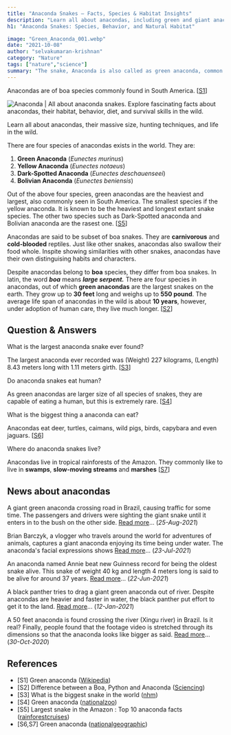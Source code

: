 ```yaml
---
title: "Anaconda Snakes – Facts, Species & Habitat Insights"
description: "Learn all about anacondas, including green and giant anacondas, their species, habitats, behavior, and interesting facts about these giant snakes."
h1: "Anaconda Snakes: Species, Behavior, and Natural Habitat"

image: "Green_Anaconda_001.webp"
date: "2021-10-08"
author: "selvakumaran-krishnan"
category: "Nature"
tags: ["nature","science"]
summary: "The snake, Anaconda is also called as green anaconda, common anaconda, giant anaconda, common water boa or sucuri. The generic name of anaconda is Eunectes murinus."
---
```


Anacondas are of boa species commonly found in South America. \[[S1](#s1)\]

![Anaconda | All about anaconda snakes. Explore fascinating facts about anacondas, their habitat, behavior, diet, and survival skills in the wild.](/assets/images/blog/Green_Anaconda_001.webp "Anaconda: Everything You Need to Know About This Giant Snake")

Learn all about anacondas, their massive size, hunting techniques, and life in the wild.

There are four species of anacondas exists in the world. They are:

1.  **Green Anaconda** (_Eunectes murinus_)
2.  **Yellow Anaconda** (_Eunectes notaeus_)
3.  **Dark-Spotted Anaconda** (_Eunectes deschauenseei_)
4.  **Bolivian Anaconda** (_Eunectes beniensis_)

Out of the above four species, green anacondas are the heaviest and largest, also commonly seen in South America. The smallest species if the yellow anaconda. It is known to be the heaviest and longest extant snake species. The other two species such as Dark-Spotted anaconda and Bolivian anaconda are the rasest one. \[[S5](#s5)\]

Anacondas are said to be subset of boa snakes. They are **carnivorous** and **cold-blooded** reptiles. Just like other snakes, anacondas also swallow their food whole. Inspite showing similarities with other snakes, anacondas have their own distinguising habits and characters.

Despite anacondas belong to **boa** species, they differ from boa snakes. In latin, the word **_boa_** means **_large serpent._** There are four species in anacondas, out of which **green anacondas** are the largest snakes on the earth. They grow up to **30 feet** long and weighs up to **550 pound**. The average life span of anacondas in the wild is about **10 years**, however, under adoption of human care, they live much longer. \[[S2](#s2)\]

Question & Answers
------------------

What is the largest anaconda snake ever found?

The largest anaconda ever recorded was (Weight) 227 kilograms, (Length) 8.43 meters long with 1.11 meters girth. \[[S3](#s3)\]

Do anaconda snakes eat human?

As green anacondas are larger size of all species of snakes, they are capable of eating a human, but this is extremely rare. \[[S4](#s4)\]

What is the biggest thing a anaconda can eat?

Anacondas eat deer, turtles, caimans, wild pigs, birds, capybara and even jaguars. \[[S6](#s6)\]

Where do anaconda snakes live?

Anacondas live in tropical rainforests of the Amazon. They commonly like to live in **swamps**, **slow-moving streams** and **marshes** \[[S7](#s6)\]

News about anacondas
--------------------

A giant green anaconda crossing road in Brazil, causing traffic for some time. The passengers and drivers were sighting the giant snake until it enters in to the bush on the other side. [Read more](https://www.news18.com/news/buzz/giant-anaconda-crosses-brazil-road-traffic-comes-to-a-halt-viral-video-4126115)... (_25-Aug-2021_)

Brian Barczyk, a vlogger who travels around the world for adventures of animals, captures a giant anaconda enjoying its time being under water. The anaconda's facial expressions shows [Read more](https://www.indiatoday.in/trending-news/story/anaconda-enjoys-being-underwater-in-viral-video-with-over-1-million-views-watch-1831632-2021-07-23)... (_23-Jul-2021_)

An anaconda named Annie beat new Guinness record for being the oldest snake alive. This snake of weight 40 kg and length 4 meters long is said to be alive for around 37 years. [Read more](https://www.news24.com/news24/southafrica/news/snakes-alive-annie-the-anaconda-holds-new-guinness-record-for-being-oldest-snake-alive-in-captivity-20210622)... (_22-Jun-2021_)

A black panther tries to drag a giant green anaconda out of river. Despite anacondas are heavier and faster in water, the black panther put effort to get it to the land. [Read more](https://www.ndtv.com/offbeat/terrifying-video-shows-black-panther-trying-to-drag-anaconda-out-of-water-2351158)... (_12-Jan-2021_)

A 50 feet anaconda is found crossing the river (Xingu river) in Brazil. Is it real? Finally, people found that the footage video is stretched through its dimensions so that the anaconda looks like bigger as said. [Read more](https://www.ndtv.com/offbeat/is-that-a-50-foot-anaconda-heres-the-truth-behind-viral-snake-video-2318067)... (_30-Oct-2020_)

References
----------

*   \[S1\] Green anaconda ([Wikipedia](https://en.wikipedia.org/wiki/Green_anaconda))
*   \[S2\] Difference between a Boa, Python and Anaconda ([Sciencing](https://sciencing.com/differences-between-boa-python-anaconda-8351539))
*   \[S3\] What is the biggest snake in the world ([nhm](https://www.nhm.ac.uk/discover/what-is-the-biggest-snake-in-the-world))
*   \[S4\] Green anaconda ([nationalzoo](https://nationalzoo.si.edu/animals/green-anaconda))
*   \[S5\] Largest snake in the Amazon : Top 10 anaconda facts ([rainforestcruises](https://www.rainforestcruises.com/guides/largest-snake-in-the-amazon-jungle-anaconda-facts))
*   \[S6,S7\] Green anaconda ([nationalgeographic](https://www.nationalgeographic.com/animals/reptiles/facts/green-anaconda))